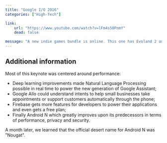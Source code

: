 ```yaml
---
title: "Google I/O 2016"
categories: ["High-Tech"]

link:
    url: "https://www.youtube.com/watch?v=lFm4s50PnmY"
    dead: false

message: "A new indie games bundle is online. This one has Evoland 2 and Shantae: Risky's Revenge!"
---
```


## Additional information

Most of this keynote was centered around performance:

- Deep learning improvements made Natural Language Processing possible in real time to power the new generation of
  Google Assistant;
- Google Allo could understand intents to help small businesses take appointments or support customers automatically
  through the phone;
- Firebase gets more features for developers to power their applications and even gets a free plan;
- Finally Android N which greatly improves upon its predecessors in terms of performance, privacy and security.

A month later, we learned that the official desert name for Android N was "Nougat".
